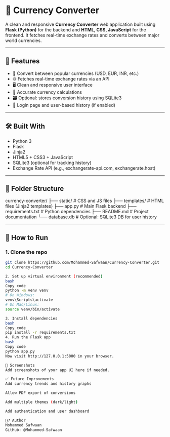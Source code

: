 # 💱 Currency Converter

A clean and responsive **Currency Converter** web application built using **Flask (Python)** for the backend and **HTML, CSS, JavaScript** for the frontend. It fetches real-time exchange rates and converts between major world currencies.

---

## 🌟 Features

- 🔁 Convert between popular currencies (USD, EUR, INR, etc.)
- 🌐 Fetches real-time exchange rates via an API
- 🖥️ Clean and responsive user interface
- 🧮 Accurate currency calculations
- 🗃️ Optional: stores conversion history using SQLite3
- 🔐 Login page and user-based history (if enabled)

---

## 🛠️ Built With

- Python 3
- Flask
- Jinja2
- HTML5 + CSS3 + JavaScript
- SQLite3 (optional for tracking history)
- Exchange Rate API (e.g., exchangerate-api.com, exchangerate.host)

---

## 📂 Folder Structure

currency-converter/
├── static/ # CSS and JS files
├── templates/ # HTML files (Jinja2 templates)
├── app.py # Main Flask backend
├── requirements.txt # Python dependencies
├── README.md # Project documentation
└── database.db # Optional: SQLite3 DB for user history


---

## 🚀 How to Run

### 1. Clone the repo

```bash
git clone https://github.com/Mohammed-Safwaan/Currency-Converter.git
cd Currency-Converter

2. Set up virtual environment (recommended)
bash
Copy code
python -m venv venv
# On Windows:
venv\Scripts\activate
# On Mac/Linux:
source venv/bin/activate

3. Install dependencies
bash
Copy code
pip install -r requirements.txt
4. Run the Flask app
bash
Copy code
python app.py
Now visit http://127.0.0.1:5000 in your browser.

📸 Screenshots
Add screenshots of your app UI here if needed.

✅ Future Improvements
Add currency trends and history graphs

Allow PDF export of conversions

Add multiple themes (dark/light)

Add authentication and user dashboard

🙋‍♂️ Author
Mohammed Safwaan
GitHub: @Mohammed-Safwaan


